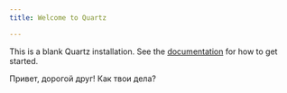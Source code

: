 ```yaml
---
title: Welcome to Quartz

---
```


This is a blank Quartz installation.
See the [documentation](https://quartz.jzhao.xyz) for how to get started.


Привет, дорогой друг! 
Как твои дела?



